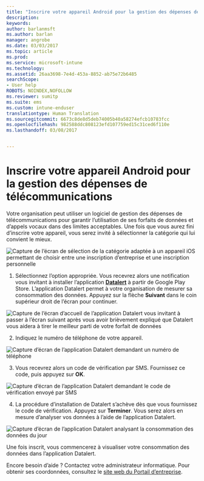 ```yaml
---
title: "Inscrire votre appareil Android pour la gestion des dépenses de télécommunications avec Intune"
description: 
keywords: 
author: barlanmsft
ms.author: barlan
manager: angrobe
ms.date: 03/03/2017
ms.topic: article
ms.prod: 
ms.service: microsoft-intune
ms.technology: 
ms.assetid: 26aa3698-7e4d-453a-8852-ab75e72b6485
searchScope:
- User help
ROBOTS: NOINDEX,NOFOLLOW
ms.reviewer: sumitp
ms.suite: ems
ms.custom: intune-enduser
translationtype: Human Translation
ms.sourcegitcommit: 6673c8de8d5deb74005b40a58274efcb10783fcc
ms.openlocfilehash: 982588ddc808123efd107759ed15c31ced6f110e
ms.lasthandoff: 03/08/2017


---
```


# <a name="enroll-your-android-device-in-telecom-expense-management"></a>Inscrire votre appareil Android pour la gestion des dépenses de télécommunications

Votre organisation peut utiliser un logiciel de gestion des dépenses de télécommunications pour garantir l’utilisation de ses forfaits de données et d’appels vocaux dans des limites acceptables. Une fois que vous aurez fini d’inscrire votre appareil, vous serez invité à sélectionner la catégorie qui lui convient le mieux.

  ![Capture de l’écran de sélection de la catégorie adaptée à un appareil iOS permettant de choisir entre une inscription d’entreprise et une inscription personnelle](./media/and-enroll-11-tem-select-best-category.png)

1. Sélectionnez l’option appropriée. Vous recevrez alors une notification vous invitant à installer l’application [__Datalert__](https://play.google.com/store/apps/details?id=fr.memobox.databox) à partir de Google Play Store. L’application Datalert permet à votre organisation de mesurer sa consommation des données. Appuyez sur la flèche __Suivant__ dans le coin supérieur droit de l’écran pour continuer.

  ![Capture de l’écran d’accueil de l’application Datalert vous invitant à passer à l’écran suivant après vous avoir brièvement expliqué que Datalert vous aidera à tirer le meilleur parti de votre forfait de données](./media/and-enroll-12-tem-datalert-setup.png)

2. Indiquez le numéro de téléphone de votre appareil.

  ![Capture d’écran de l’application Datalert demandant un numéro de téléphone](./media/and-enroll-13-tem-datalert-phone-number.png)

3. Vous recevrez alors un code de vérification par SMS. Fournissez ce code, puis appuyez sur __OK__.

  ![Capture d’écran de l’application Datalert demandant le code de vérification envoyé par SMS](./media/and-enroll-14-tem-datalert-sms.png)

4. La procédure d’installation de Datalert s’achève dès que vous fournissez le code de vérification. Appuyez sur __Terminer__. Vous serez alors en mesure d’analyser vos données à l’aide de l’application Datalert.

  ![Capture d’écran de l’application Datalert analysant la consommation des données du jour](./media/and-enroll-15-tem-datalert-monitoring-active.png)

Une fois inscrit, vous commencerez à visualiser votre consommation des données dans l’application Datalert.

Encore besoin d’aide ? Contactez votre administrateur informatique. Pour obtenir ses coordonnées, consultez le [site web du Portail d’entreprise](http://portal.manage.microsoft.com).

